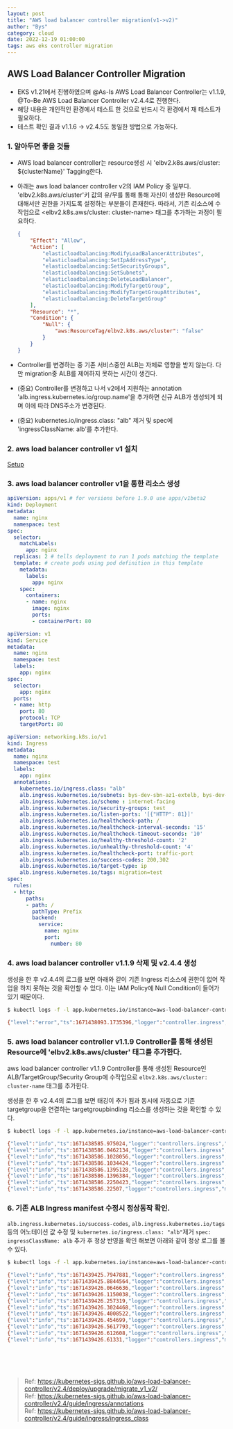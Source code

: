 ```yaml
---
layout: post
title: "AWS load balancer controller migration(v1->v2)"
author: "Bys"
category: cloud
date: 2022-12-19 01:00:00
tags: aws eks controller migration
---
```


## AWS Load Balancer Controller Migration
- EKS v1.21에서 진행하였으며 @As-Is AWS Load Balancer Controller는 v1.1.9, @To-Be AWS Load Balancer Controller v2.4.4로 진행한다.  
- 해당 내용은 개인적인 환경에서 테스트 한 것으로 반드시 각 환경에서 재 테스트가 필요하다.  
- 테스트 확인 결과 v1.1.6 -> v2.4.5도 동일한 방법으로 가능하다. 

### 1. 알아두면 좋을 것들  
- AWS load balancer controller는 resource생성 시 'elbv2.k8s.aws/cluster: ${clusterName}' Tagging한다.  
- 아래는 aws load balancer controller v2의 IAM Policy 중 일부다. 'elbv2.k8s.aws/cluster'키 값의 유/무를 통해 통해 자신이 생성한 Resource에 대해서만 권한을 가지도록 설정하는 부분들이 존재한다. 따라서, 기존 리소스에 수작업으로 <elbv2.k8s.aws/cluster: cluster-name> 태그를 추가하는 과정이 필요하다.  
    ```json
    {
        "Effect": "Allow",
        "Action": [
            "elasticloadbalancing:ModifyLoadBalancerAttributes",
            "elasticloadbalancing:SetIpAddressType",
            "elasticloadbalancing:SetSecurityGroups",
            "elasticloadbalancing:SetSubnets",
            "elasticloadbalancing:DeleteLoadBalancer",
            "elasticloadbalancing:ModifyTargetGroup",
            "elasticloadbalancing:ModifyTargetGroupAttributes",
            "elasticloadbalancing:DeleteTargetGroup"
        ],
        "Resource": "*",
        "Condition": {
            "Null": {
                "aws:ResourceTag/elbv2.k8s.aws/cluster": "false"
            }
        }
    }
    ```

- Controller를 변경하는 중 기존 서비스중인 ALB는 자체로 영향을 받지 않는다. 다만 migration중 ALB를 제어하지 못하는 시간이 생긴다.  
- (중요) Controller를 변경하고 나서 v2에서 지원하는 annotation 'alb.ingress.kubernetes.io/group.name'을 추가하면 신규 ALB가 생성되게 되며 이에 따라 DNS주소가 변경된다.  
- (중요) kubernetes.io/ingress.class: "alb" 제거 및 spec에 'ingressClassName: alb'를 추가한다.  


### 2. aws load balancer controller v1 설치
[Setup](https://kubernetes-sigs.github.io/aws-load-balancer-controller/v1.1/guide/controller/setup/)

### 3. aws load balancer controller v1을 통한 리소스 생성 
```yaml
apiVersion: apps/v1 # for versions before 1.9.0 use apps/v1beta2
kind: Deployment
metadata:
  name: nginx
  namespace: test
spec:
  selector:
    matchLabels:
      app: nginx
  replicas: 2 # tells deployment to run 1 pods matching the template
  template: # create pods using pod definition in this template
    metadata:
      labels:
        app: nginx
    spec:
      containers:
      - name: nginx
        image: nginx
        ports:
        - containerPort: 80
```
```yaml
apiVersion: v1
kind: Service
metadata:
  name: nginx
  namespace: test
  labels:
    app: nginx
spec:
  selector:
    app: nginx
  ports:
  - name: http
    port: 80
    protocol: TCP
    targetPort: 80
```
```yaml
apiVersion: networking.k8s.io/v1
kind: Ingress
metadata:
  name: nginx
  namespace: test
  labels:
    app: nginx
  annotations:
    kubernetes.io/ingress.class: "alb"
    alb.ingress.kubernetes.io/subnets: bys-dev-sbn-az1-extelb, bys-dev-sbn-az2-extelb
    alb.ingress.kubernetes.io/scheme : internet-facing
    alb.ingress.kubernetes.io/security-groups: test
    alb.ingress.kubernetes.io/listen-ports: '[{"HTTP": 81}]'
    alb.ingress.kubernetes.io/healthcheck-path: /
    alb.ingress.kubernetes.io/healthcheck-interval-seconds: '15'
    alb.ingress.kubernetes.io/healthcheck-timeout-seconds: '10'
    alb.ingress.kubernetes.io/healthy-threshold-count: '2'
    alb.ingress.kubernetes.io/unhealthy-threshold-count: '4'
    alb.ingress.kubernetes.io/healthcheck-port: traffic-port
    alb.ingress.kubernetes.io/success-codes: 200,302
    alb.ingress.kubernetes.io/target-type: ip
    alb.ingress.kubernetes.io/tags: migration=test
spec:
  rules:
  - http:
      paths:
      - path: /
        pathType: Prefix
        backend:
          service:
            name: nginx
            port:
              number: 80
```

### 4. aws load balancer controller v1.1.9 삭제 및 v2.4.4 생성 
생성을 한 후 v2.4.4의 로그를 보면 아래와 같이 기존 Ingress 리소스에 권한이 없어 작업을 하지 못하는 것을 확인할 수 있다. 이는 IAM Policy에 Null Condition이 들어가 있기 때문이다.  
```bash
$ kubectl logs -f -l app.kubernetes.io/instance=aws-load-balancer-controller -n kube-system

{"level":"error","ts":1671438093.1735396,"logger":"controller.ingress","msg":"Reconciler error","name":"nginx","namespace":"test","error":"AccessDenied: User: arn:aws:sts::111122223333:assumed-role/AmazonEKSLoadBalancerControllerRole/1671437923207273240 is not authorized to perform: elasticloadbalancing:AddTags on resource: arn:aws:elasticloadbalancing:ap-northeast-2:111122223333:targetgroup/b01868f7-5a04f165222a86523e6/ae1c4856facad74d because no identity-based policy allows the elasticloadbalancing:AddTags action\n\tstatus code: 403, request id: 0536d0c4-5c18-4ffa-9135-3ab811602897"} 
```

### 5. aws load balancer controller v1.1.9 Controller를 통해 생성된 Resource에 'elbv2.k8s.aws/cluster' 태그를 추가한다.  
aws load balancer controller v1.1.9 Controller를 통해 생성된 Resource인 ALB/TargetGroup/Security Group에 수작업으로 `elbv2.k8s.aws/cluster: cluster-name` 태그를 추가한다.  

생성을 한 후 v2.4.4의 로그를 보면 태깅이 추가 됨과 동시에 자동으로 기존 targetgroup을 연결하는 targetgroupbinding 리소스를 생성하는 것을 확인할 수 있다.  
```bash
$ kubectl logs -f -l app.kubernetes.io/instance=aws-load-balancer-controller -n kube-system

{"level":"info","ts":1671438585.975024,"logger":"controllers.ingress","msg":"added resource tags","arn":"arn:aws:elasticloadbalancing:ap-northeast-2:111122223333:listener/app/b01868f7-test-nginx-cf8a/d2d154e4d7ab5662/f8026de8309a10e2"}
{"level":"info","ts":1671438586.0462134,"logger":"controllers.ingress","msg":"adding resource tags","arn":"arn:aws:elasticloadbalancing:ap-northeast-2:111122223333:listener-rule/app/b01868f7-test-nginx-cf8a/d2d154e4d7ab5662/f8026de8309a10e2/997e6b5cbd38914d","change":{"auto-delete":"no","elbv2.k8s.aws/cluster":"eks-test","ingress.k8s.aws/resource":"81:1","ingress.k8s.aws/stack":"test/nginx","migration":"test3"}}
{"level":"info","ts":1671438586.1028056,"logger":"controllers.ingress","msg":"added resource tags","arn":"arn:aws:elasticloadbalancing:ap-northeast-2:111122223333:listener-rule/app/b01868f7-test-nginx-cf8a/d2d154e4d7ab5662/f8026de8309a10e2/997e6b5cbd38914d"}
{"level":"info","ts":1671438586.1034424,"logger":"controllers.ingress","msg":"modifying listener rule","stackID":"test/nginx","resourceID":"81:1","arn":"arn:aws:elasticloadbalancing:ap-northeast-2:111122223333:listener-rule/app/b01868f7-test-nginx-cf8a/d2d154e4d7ab5662/f8026de8309a10e2/997e6b5cbd38914d"}
{"level":"info","ts":1671438586.1395128,"logger":"controllers.ingress","msg":"modified listener rule","stackID":"test/nginx","resourceID":"81:1","arn":"arn:aws:elasticloadbalancing:ap-northeast-2:111122223333:listener-rule/app/b01868f7-test-nginx-cf8a/d2d154e4d7ab5662/f8026de8309a10e2/997e6b5cbd38914d"}
{"level":"info","ts":1671438586.1396384,"logger":"controllers.ingress","msg":"creating targetGroupBinding","stackID":"test/nginx","resourceID":"test/nginx-nginx:80"}
{"level":"info","ts":1671438586.2250423,"logger":"controllers.ingress","msg":"created targetGroupBinding","stackID":"test/nginx","resourceID":"test/nginx-nginx:80","targetGroupBinding":{"namespace":"test","name":"k8s-test-nginx-4fa33f903b"}}
{"level":"info","ts":1671438586.22507,"logger":"controllers.ingress","msg":"successfully deployed model","ingressGroup":"test/nginx"}
```

### 6. 기존 ALB Ingress manifest 수정시 정상동작 확인. 
`alb.ingress.kubernetes.io/success-codes`, `alb.ingress.kubernetes.io/tags` 등의 어노테이션 값 수정 및 `kubernetes.io/ingress.class: "alb"`제거 `spec: ingressClassName: alb` 추가 후 정상 반영을 확인 해보면 아래와 같이 정상 로그를 볼 수 있다.  

```bash
$ kubectl logs -f -l app.kubernetes.io/instance=aws-load-balancer-controller -n kube-system

{"level":"info","ts":1671439425.7947881,"logger":"controllers.ingress","msg":"adding resource tags","resourceID":"sg-xxxxxxx","change":{"migration":"success-2"}}
{"level":"info","ts":1671439425.8844564,"logger":"controllers.ingress","msg":"added resource tags","resourceID":"sg-xxxxxxx"}
{"level":"info","ts":1671439426.0646636,"logger":"controllers.ingress","msg":"adding resource tags","arn":"arn:aws:elasticloadbalancing:ap-northeast-2:111122223333:targetgroup/b01868f7-9c0326b1277d3d9d1ae/b76047357541cfa4","change":{"migration":"success-2"}}
{"level":"info","ts":1671439426.1150038,"logger":"controllers.ingress","msg":"added resource tags","arn":"arn:aws:elasticloadbalancing:ap-northeast-2:111122223333:targetgroup/b01868f7-9c0326b1277d3d9d1ae/b76047357541cfa4"}
{"level":"info","ts":1671439426.257319,"logger":"controllers.ingress","msg":"adding resource tags","arn":"arn:aws:elasticloadbalancing:ap-northeast-2:111122223333:loadbalancer/app/b01868f7-test-nginxv2-9c2b/319b31b75ea12a52","change":{"migration":"success-2"}}
{"level":"info","ts":1671439426.3024468,"logger":"controllers.ingress","msg":"added resource tags","arn":"arn:aws:elasticloadbalancing:ap-northeast-2:111122223333:loadbalancer/app/b01868f7-test-nginxv2-9c2b/319b31b75ea12a52"}
{"level":"info","ts":1671439426.4008522,"logger":"controllers.ingress","msg":"adding resource tags","arn":"arn:aws:elasticloadbalancing:ap-northeast-2:111122223333:listener/app/b01868f7-test-nginxv2-9c2b/319b31b75ea12a52/1402387aa3a29373","change":{"migration":"success-2"}}
{"level":"info","ts":1671439426.454699,"logger":"controllers.ingress","msg":"added resource tags","arn":"arn:aws:elasticloadbalancing:ap-northeast-2:111122223333:listener/app/b01868f7-test-nginxv2-9c2b/319b31b75ea12a52/1402387aa3a29373"}
{"level":"info","ts":1671439426.5617793,"logger":"controllers.ingress","msg":"adding resource tags","arn":"arn:aws:elasticloadbalancing:ap-northeast-2:111122223333:listener-rule/app/b01868f7-test-nginxv2-9c2b/319b31b75ea12a52/1402387aa3a29373/6929f026eec9a6c9","change":{"migration":"success-2"}}
{"level":"info","ts":1671439426.612608,"logger":"controllers.ingress","msg":"added resource tags","arn":"arn:aws:elasticloadbalancing:ap-northeast-2:111122223333:listener-rule/app/b01868f7-test-nginxv2-9c2b/319b31b75ea12a52/1402387aa3a29373/6929f026eec9a6c9"}
{"level":"info","ts":1671439426.61331,"logger":"controllers.ingress","msg":"successfully deployed model","ingressGroup":"test/nginxv2"}
```



<br><br><br>
> Ref: https://kubernetes-sigs.github.io/aws-load-balancer-controller/v2.4/deploy/upgrade/migrate_v1_v2/  
> Ref: https://kubernetes-sigs.github.io/aws-load-balancer-controller/v2.4/guide/ingress/annotations  
> Ref: https://kubernetes-sigs.github.io/aws-load-balancer-controller/v2.4/guide/ingress/ingress_class  